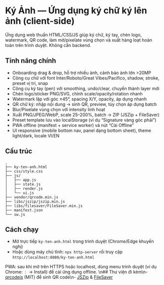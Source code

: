 ﻿# Ký Ảnh — Ứng dụng ký chữ ký lên ảnh (client-side)

Ứng dụng web thuần HTML/CSS/JS giúp ký chữ, ký tay, chèn logo, watermark, QR code, làm mờ/pixelate vùng chọn và xuất hàng loạt hoàn toàn trên trình duyệt. Không cần backend.

## Tính năng chính
- Onboarding drag & drop, hỗ trợ nhiều ảnh, cảnh báo ảnh lớn >20MP
- Công cụ chữ với font Inter/Roboto/Great Vibes/Pacifico, shadow, stroke, preset vị trí, snap
- Công cụ ký tay (pen) với smoothing, undo/clear, chuyển thành layer mới
- Chèn logo/sticker PNG/SVG, chỉnh scale/opacity/rotation nhanh
- Watermark lặp với góc ±45°, spacing X/Y, opacity, áp dụng nhanh
- QR chữ ký: nhập nội dung → sinh QR, preview, tùy chọn áp dụng batch
- Blur/Pixelate vùng chọn với intensity linh hoạt
- Xuất PNG/JPEG/WebP, scale 25–200%, batch → ZIP (JSZip + FileSaver)
- Preset template lưu vào localStorage (ví dụ “Signature vàng góc phải”)
- PWA offline (manifest + service worker) và nút “Cài Offline”
- UI responsive (mobile bottom nav, panel dạng bottom sheet), theme light/dark, locale VI/EN

## Cấu trúc
```
.
├── ky-ten-anh.html
├── css/style.css
├── js/
│   ├── app.js
│   ├── state.js
│   ├── render.js
│   └── ui.js
├── vendor/qrcode.min.js
├── libs/jszip/jszip.min.js
├── libs/filesaver/FileSaver.min.js
├── manifest.json
└── sw.js
```

## Cách chạy
- Mở trực tiếp `ky-ten-anh.html` trong trình duyệt (Chrome/Edge khuyến nghị)
- Hoặc dùng máy chủ tĩnh: `npx http-server` rồi truy cập `http://localhost:8080/ky-ten-anh.html`

PWA: sau khi mở trên HTTPS hoặc localhost, dùng menu trình duyệt (ví dụ Chrome: `⋮` → Install) để cài ứng dụng offline.
\n## Thư viện đi kèm\n- [qrcodejs](https://github.com/davidshimjs/qrcodejs) (MIT) để sinh QR code\n- [JSZip](https://stuk.github.io/jszip/) & [FileSaver](https://github.com/eligrey/FileSaver.js)
